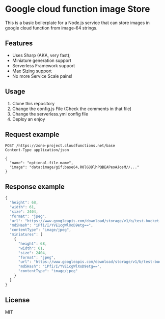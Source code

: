 # Google cloud function image Store

This is a basic boilerplate for a Node.js service that can store images in google cloud function from image-64 strings.

## Features

- Uses Sharp (AKA, very fast);
- Miniature generation support
- Serverless Framework support
- Max Sizing support
- No more Service Scale pains!

## Usage

1. Clone this repository
2. Change the config.js File (Check the comments in that file)
3. Change the serverless.yml config file
4. Deploy an enjoy

## Request example

```http
POST /https://zone-project.cloudfunctions.net/base
Content-Type application/json

{
  "name": "optional-file-name",
  "image": "data:image/gif;base64,R0lGODlhPQBEAPeoAJosM//..."
}
```

## Response example

```javascript
{
  "height": 68,
  "width": 61,
  "size": 2404,
  "format": "jpeg",
  "url": "https://www.googleapis.com/download/storage/v1/b/test-bucket-fega01/o/images%2Fimage-5fec83f0-5f7c-11e9-b15e-450ad8a47371.jpeg?generation=1555332340580861&alt=media",
  "md5Hash": "iPfi/I/YVE1cgWlXoD9etg==",
  "contentType": "image/jpeg",
  "miniatures": [
    {
      "height": 68,
      "width": 61,
      "size": 2404,
      "format": "jpeg",
      "url": "https://www.googleapis.com/download/storage/v1/b/test-bucket-fega01/o/miniatures%2Fimage-6048d4c0-5f7c-11e9-b15e-450ad8a47371-100.jpeg?generation=1555332341014935&alt=media",
      "md5Hash": "iPfi/I/YVE1cgWlXoD9etg==",
      "contentType": "image/jpeg"
    }
  ]
}
```

## License

MIT